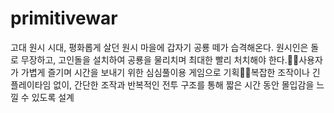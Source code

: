# primitivewar
고대 원시 시대, 평화롭게 살던 원시 마을에 갑자기 공룡 떼가 습격해온다. 원시인은 돌로 무장하고, 고인돌을 설치하여 공룡을 물리치며 최대한 빨리 처치해야 한다.사용자가 가볍게 즐기며 시간을 보내기 위한 심심풀이용 게임으로 기획복잡한 조작이나 긴 플레이타임 없이, 간단한 조작과 반복적인 전투 구조를 통해 짧은 시간 동안 몰입감을 느낄 수 있도록 설계
